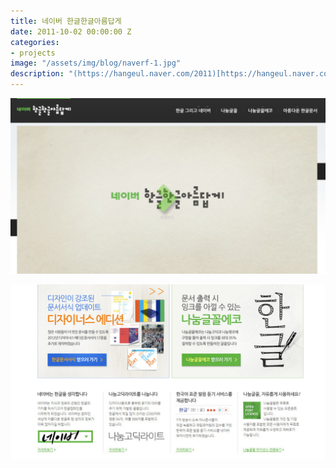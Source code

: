 ```yaml
---
title: 네이버 한글한글아름답게
date: 2011-10-02 00:00:00 Z
categories:
- projects
image: "/assets/img/blog/naverf-1.jpg"
description: "(https://hangeul.naver.com/2011)[https://hangeul.naver.com/2011]\n"
---
```


![](/assets/img/blog/naverf-2.jpg)

![](/assets/img/blog/naverf-3.jpg)